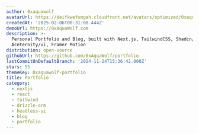 ```yaml
---
author: 0xaquawolf
avatarUrl: https://deifkwefumgah.cloudfront.net/avatars/optimized/0xaquawolf-portfolio-avatar-128.webp
createdAt: '2025-02-06T00:31:08.444Z'
demoUrl: https://0xAquaWolf.com
description: >-
  Personal Portfolio and Blog, built with Next.js, TailwindCSS, Shadcn/ui,
  Aceternity/ui, Framer Motion
distribution: open-source
githubUrl: https://github.com/0xAquaWolf/portfolio
lastCommitOnDefaultBranch: '2024-11-24T15:36:42.000Z'
stars: 55
themeKey: 0xaquawolf-portfolio
title: Portfolio
category:
  - nextjs
  - react
  - tailwind
  - drizzle-orm
  - headless-ui
  - blog
  - portfolio
---
```

